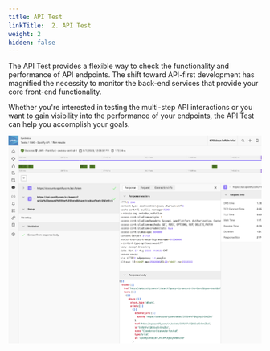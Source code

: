 ```yaml
---
title: API Test
linkTitle:  2. API Test
weight: 2
hidden: false
---
```


The API Test provides a flexible way to check the functionality and performance of API endpoints. The shift toward API-first development has magnified the necessity to monitor the back-end services that provide your core front-end functionality.

Whether you're interested in testing the multi-step API interactions or you want to gain visibility into the performance of your endpoints, the API Test can help you accomplish your goals.

![API test result](../_img/api-test-result.png)
